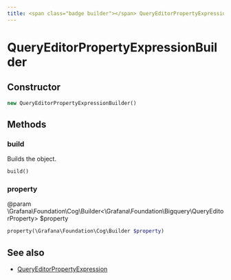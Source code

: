 ```yaml
---
title: <span class="badge builder"></span> QueryEditorPropertyExpressionBuilder
---
```

# <span class="badge builder"></span> QueryEditorPropertyExpressionBuilder

## Constructor

```php
new QueryEditorPropertyExpressionBuilder()
```
## Methods

### <span class="badge object-method"></span> build

Builds the object.

```php
build()
```

### <span class="badge object-method"></span> property

@param \Grafana\Foundation\Cog\Builder<\Grafana\Foundation\Bigquery\QueryEditorProperty> $property

```php
property(\Grafana\Foundation\Cog\Builder $property)
```

## See also

 * <span class="badge object-type-class"></span> [QueryEditorPropertyExpression](./object-QueryEditorPropertyExpression.md)
